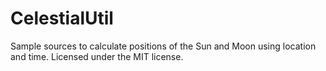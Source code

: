CelestialUtil
==============

Sample sources to calculate positions of the Sun and Moon using location and time.
Licensed under the MIT license.
